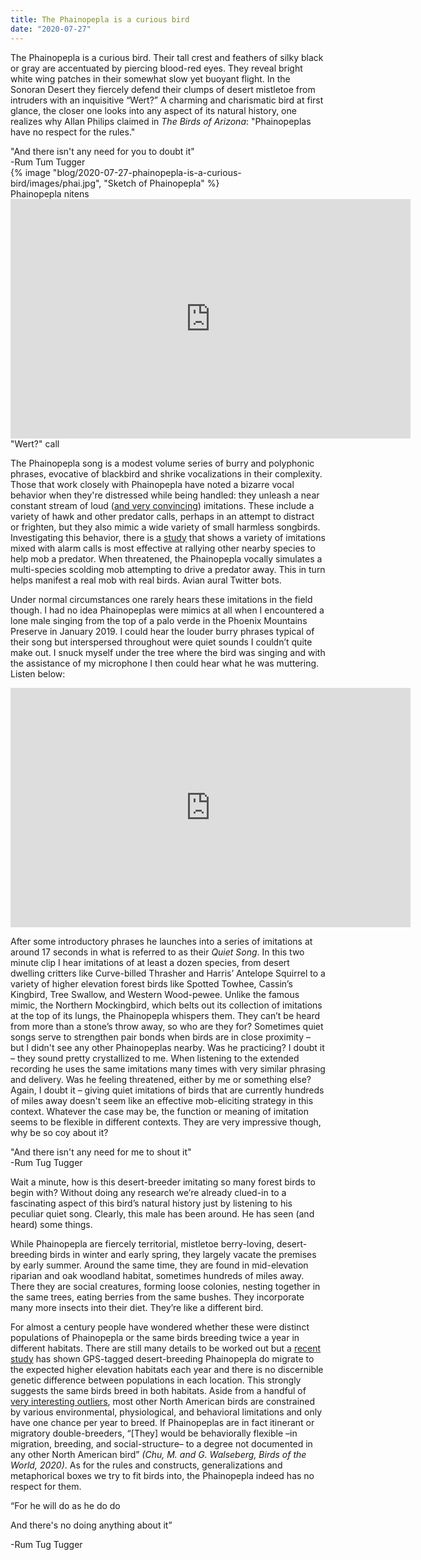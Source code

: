 ```yaml
---
title: The Phainopepla is a curious bird
date: "2020-07-27"
---
```


The Phainopepla is a curious bird. Their tall crest and feathers of silky black or gray are accentuated by piercing blood-red eyes. They reveal bright white wing patches in their somewhat slow yet buoyant flight. In the Sonoran Desert they fiercely defend their clumps of desert mistletoe from intruders with an inquisitive “Wert?” A charming and charismatic bird at first glance, the closer one looks into any aspect of its natural history, one realizes why Allan Philips claimed in *The Birds of Arizona*: "Phainopeplas have no respect for the rules."

<div class="align-right">
    "And there isn't any need for you to doubt it"
    <figcaption>-Rum Tum Tugger</figcaption>
</div>

<div class="center">
<div>
{% image "blog/2020-07-27-phainopepla-is-a-curious-bird/images/phai.jpg", "Sketch of Phainopepla" %}
<figcaption>Phainopepla nitens</figcaption>
</div>
</div>

<div class="center">
        <div>
        <iframe src="https://macaulaylibrary.org/asset/193537631/embed" height="383" width="640" frameborder="0" allowfullscreen></iframe>
        <figcaption>"Wert?" call</figcaption>
        </div>
</div>

The Phainopepla song is a modest volume series of burry and polyphonic phrases, evocative of blackbird and shrike vocalizations in their complexity. Those that work closely with Phainopepla have noted a bizarre vocal behavior when they're distressed while being handled: they unleash a near constant stream of loud ([and very convincing](https://macaulaylibrary.org/asset/238468)) imitations. These include a variety of hawk and other predator calls, perhaps in an attempt to distract or frighten, but they also mimic a wide variety of small harmless songbirds. Investigating this behavior, there is a [study](https://brill.com/view/journals/beh/138/6/article-p775_6.xml?body=contentSummary-29627) that shows a variety of imitations mixed with alarm calls is most effective at rallying other nearby species to help mob a predator. When threatened, the Phainopepla vocally simulates a multi-species scolding mob attempting to drive a predator away. This in turn helps manifest a real mob with real birds. Avian aural Twitter bots.

Under normal circumstances one rarely hears these imitations in the field though. I had no idea Phainopeplas were mimics at all when I encountered a lone male singing from the top of a palo verde in the Phoenix Mountains Preserve in January 2019. I could hear the louder burry phrases typical of their song but interspersed throughout were quiet sounds I couldn’t quite make out. I snuck myself under the tree where the bird was singing and with the assistance of my microphone I then could hear what he was muttering.  Listen below:

<div class="center">
    <iframe src="https://macaulaylibrary.org/asset/136977141/embed" height="383" width="640" frameborder="0" allowfullscreen></iframe>
</div>

After some introductory phrases he launches into a series of imitations at around 17 seconds in what is referred to as their *Quiet Song*. In this two minute clip I hear imitations of at least a dozen species, from desert dwelling critters like Curve-billed Thrasher and Harris’ Antelope Squirrel to a variety of higher elevation forest birds like Spotted Towhee, Cassin’s Kingbird, Tree Swallow, and Western Wood-pewee. Unlike the famous mimic, the Northern Mockingbird, which belts out its collection of imitations at the top of its lungs, the Phainopepla whispers them. They can’t be heard from more than a stone’s throw away, so who are they for? Sometimes quiet songs serve to strengthen pair bonds when birds are in close proximity – but I didn't see any other Phainopeplas nearby. Was he practicing?  I doubt it – they sound pretty crystallized to me. When listening to the extended recording he uses the same imitations many times with very similar phrasing and delivery. Was he feeling threatened, either by me or something else? Again, I doubt it – giving quiet imitations of birds that are currently hundreds of miles away doesn't seem like an effective mob-eliciting strategy in this context. Whatever the case may be, the function or meaning of imitation seems to be flexible in different contexts. They are very impressive though, why be so coy about it?

<div class="align-right">
"And there isn't any need for me to shout it"
<figcaption>-Rum Tug Tugger</figcaption>
</div>

Wait a minute, how is this desert-breeder imitating so many forest birds to begin with? Without doing any research we’re already clued-in to a fascinating aspect of this bird’s natural history just by listening to his peculiar quiet song. Clearly, this male has been around. He has seen (and heard) some things.

While Phainopepla are fiercely territorial, mistletoe berry-loving, desert-breeding birds in winter and early spring, they largely vacate the premises by early summer. Around the same time, they are found in mid-elevation riparian and oak woodland habitat, sometimes hundreds of miles away. There they are social creatures, forming loose colonies, nesting together in the same trees, eating berries from the same bushes. They incorporate many more insects into their diet. They’re like a different bird.

For almost a century people have wondered whether these were distinct populations of Phainopepla or the same birds breeding twice a year in different habitats. There are still many details to be worked out but a [recent study](https://academic.oup.com/auk/article/136/4/ukz058/5579363) has shown GPS-tagged desert-breeding Phainopepla do migrate to the expected higher elevation habitats each year and there is no discernible genetic difference between populations in each location. This strongly suggests the same birds breed in both habitats. Aside from a handful of [very interesting outliers](https://www.pnas.org/content/106/45/19050), most other North American birds are constrained by various environmental, physiological, and behavioral limitations and only have one chance per year to breed. If Phainopeplas are in fact itinerant or migratory double-breeders, “[They] would be behaviorally flexible –in migration, breeding, and social-structure– to a degree not documented in any other North American bird” <cite>(Chu, M. and G. Walseberg, *Birds of the World*, 2020)</cite>. As for the rules and constructs, generalizations and metaphorical boxes we try to fit birds into, the Phainopepla indeed has no respect for them.

<div class="align-right">
<p>“For he will do as he do do</p>
<p>And there's no doing anything about it”</p>
<figcaption>-Rum Tug Tugger</figcaption>
</div>